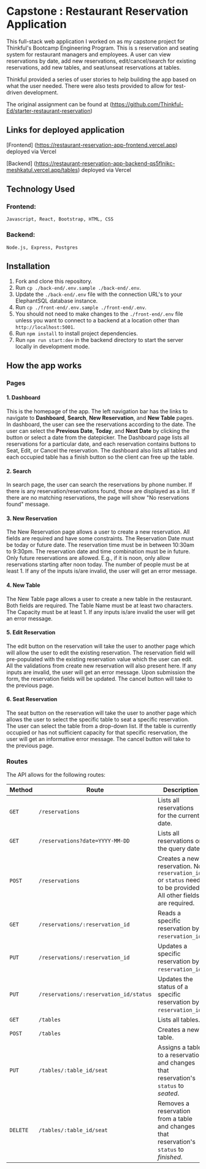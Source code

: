 # Capstone : Restaurant Reservation Application

This full-stack web application I worked on as my capstone project for Thinkful's Bootcamp Engineering Program. This is s reservation and seating system for restaurant managers and employees. A user can view reservations by date, add new reservations, edit/cancel/search for existing reservations, add new tables, and seat/unseat reservations at tables.

Thinkful provided a series of user stories to help building the app based on what the user needed.  There were also tests provided to allow for test-driven development.

The original assignment can be found at (https://github.com/Thinkful-Ed/starter-restaurant-reservation)

## Links for deployed application

[Frontend] (https://restaurant-reservation-app-frontend.vercel.app) deployed via Vercel

[Backend] (https://restaurant-reservation-app-backend-qs5flnikc-meshkatul.vercel.app/tables) deployed via Vercel

## Technology Used

### Frontend: 
    Javascript, React, Bootstrap, HTML, CSS

### Backend:
    Node.js, Express, Postgres

## Installation

1. Fork and clone this repository.
2. Run `cp ./back-end/.env.sample ./back-end/.env`.
3. Update the `./back-end/.env` file with the connection URL's to your ElephantSQL database instance.
4. Run `cp ./front-end/.env.sample ./front-end/.env`.
5. You should not need to make changes to the `./front-end/.env` file unless you want to connect to a backend at a location other than `http://localhost:5001`.
6. Run `npm install` to install project dependencies.
7. Run `npm run start:dev` in the backend directory to start the server locally in development mode.


## How the app works

### Pages
#### 1. Dashboard

This is the homepage of the app. The left navigation bar has the links to navigate to **Dashboard**, **Search**, **New Reservation**, and **New Table** pages. 
In dashboard, the user can see the reservations according to the date. The user can select the **Previous Date**, **Today**, and **Next Date** by clicking the button or select a date from the datepicker. The Dashboard page lists all reservations for a particular date, and each reservation contains buttons to Seat, Edit, or Cancel the reservation. The dashboard also lists all tables and each occupied table has a finish button so the client can free up the table.

#### 2. Search

In search page, the user can search the reservations by phone number. If there is any reservation/reservations found, those are displayed as a list. If there are no matching reservations, the page will show "No reservations found" message.

#### 3. New Reservation

The New Reservation page allows a user to create a new reservation. All fields are required and have some constraints. The Reservation Date must be today or future date. The reservation time must be in between 10:30am to 9:30pm. The reservation date and time combination must be in future. Only future reservations are allowed. E.g., if it is noon, only allow reservations starting after noon today. The number of people must be at least 1. If any of the inputs is/are invalid, the user will get an error message.

#### 4. New Table

The New Table page allows a user to create a new table in the restaurant. Both fields are required. The Table Name must be at least two characters. The Capacity must be at least 1. If any inputs is/are invalid the user will get an error message.

#### 5. Edit Reservation

The edit button on the reservation will take the user to another page which will allow the user to edit the existing reservation. The reservation field will pre-populated with the existing reservation value which the user can edit. All the validations from create new reservation will also present here. If any inputs are invalid, the user will get an error message. Upon submission the form, the reservation fields will be updated. The cancel button will take to the previous page.

#### 6. Seat Reservation

The seat button on the reservation will take the user to another page which allows the user to select the specific table to seat a specific reservation. The user can select the table from a drop-down list. If the table is currently occupied or has not sufficient capacity for that specific reservation, the user will get an informative error message. The cancel button will take to the previous page.


### Routes

The API allows for the following routes:

Method | Route | Description
 -|-|-
| `GET` | `/reservations` | Lists all reservations for the current date.
| `GET` | `/reservations?date=YYYY-MM-DD` | Lists all reservations on the query date.
| `POST` | `/reservations` | Creates a new reservation. No `reservation_id` or `status` need to be provided. All other fields are required.
| `GET` | `/reservations/:reservation_id` | Reads a specific reservation by `reservation_id`.
| `PUT` | `/reservations/:reservation_id` | Updates a specific reservation by `reservation_id`.
| `PUT` | `/reservations/:reservation_id/status` | Updates the status of a specific reservation by `reservation_id`.
| `GET` | `/tables` | Lists all tables.
| `POST` | `/tables` | Creates a new table. 
| `PUT` | `/tables/:table_id/seat` | Assigns a table to a reservation and changes that reservation's `status` to *seated*.
| `DELETE` | `/tables/:table_id/seat` | Removes a reservation from a table and changes that reservation's `status` to *finished*.
